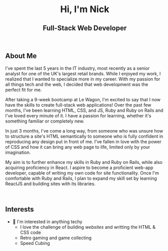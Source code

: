 <h1 align="center">Hi, I'm Nick</h1>
<h2 align="center">Full-Stack Web Developer</h2>

<br>

## About Me

I've spent the last 5 years in the IT industry, most recently as a senior analyst for one of the UK's largest retail brands. While I enjoyed my work, I realized that I wanted to specialize more in my career. With my passion for all things tech and the web, I decided that web development was the perfect fit for me.

After taking a 9-week bootcamp at Le Wagon, I'm excited to say that I now have the skills to create full-stack web applications! Over the past few months, I've been learning HTML, CSS, and JS, Ruby and Ruby on Rails and I've loved every minute of it. I have a passion for learning, whether it's something familiar or completely new.

In just 3 months, I've come a long way, from someone who was unsure how to structure a site's HTML semantically to someone who is fully confident in reproducing any design put in front of me. I've fallen in love with the power of CSS and how it can bring any web page to life, limited only by your imagination.

My aim is to further enhance my skills in Ruby and Ruby on Rails, while also acquiring proficiency in React. I aspire to become a proficient web-app developer, capable of writing my own code for site functionality. Once I'm comfortable with Ruby and Rails, I plan to expand my skill set by learning ReactJS and building sites with its libraries.

<br>

## Interests

- 👀 I'm interested in anything techy
  - I love the challenge of building <em>websites</em> and writting the HTML & CSS code
  - Retro gaming and game collecting
  - Speed Cubing
